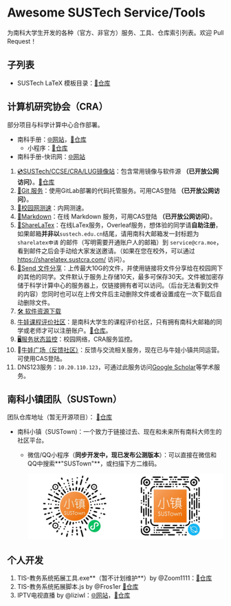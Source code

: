# Awesome SUSTech Service/Tools

为南科大学生开发的各种（官方、非官方）服务、工具、仓库索引列表。欢迎 Pull Request！

## 子列表
* SUSTech LaTeX 模板目录：[📁仓库](https://github.com/SUSTC/latex-template)

## 计算机研究协会（CRA）

部分项目与科学计算中心合作部署。

* 南科手册：[🌐网站](https://sustech.online/)，[📁仓库](https://github.com/sustech-cra/sustech-online-ng)
  * 小程序：[📁仓库](https://github.com/sustech-cra/sustech-online-wxapp)
* 南科手册-快讯网：[🌐网站](https://daily.sustech.online/)

1. [💿SUSTech/CCSE/CRA/LUG镜像站](https://mirrors.sustech.edu.cn/)：包含常用镜像与软件源 **（已开放公网访问）**。[📁仓库](https://github.com/SUSTech-CRA/ccse-mirrors-web)
2. [💾Git 服务](https://mirrors.sustech.edu.cn/git/)：使用GitLab部署的代码托管服务。可用CAS登陆 **（已开放公网访问）**。
3. [📶校园网测速](https://speedtest.cra.moe/)：内网测速。
4. [📄Markdown](https://md.cra.moe/)：在线 Markdown 服务，可用CAS登陆 **（已开放公网访问）**。
5. [📄ShareLaTex](https://sharelatex.cra.moe/project)：在线LaTex服务，Overleaf服务，想体验的同学请**自助注册**，如果邮箱**并非以**`sustech.edu.cn`结尾，请用南科大邮箱发一封标题为 `sharelatex申请` 的邮件（写明需要开通账户人的邮箱）到 `service@cra.moe`，看到邮件之后会手动给大家发送邀请。（如果在您在校外，可以通过 <https://sharelatex.sustcra.com/> 访问）。
6. [📁Send 文件分享](https://send.cra.moe/)：上传最大10G的文件，并使用链接将文件分享给在校园网下的其他的同学。文件默认于服务上存储10天，最多可保存30天。文件被加密存储于科学计算中心的服务器上，仅链接拥有者可以访问。（后台无法看到文件的内容）您同时也可以在上传文件后主动删除文件或者设置成在一次下载后自动删除文件。
7. [🛠 软件资源下载](https://dl.cra.moe/)
8. [牛娃课程评价社区](https://nces.cra.moe/)：是南科大学生的课程评价社区，只有拥有南科大邮箱的同学或老师才可以注册账户。[📁仓库](https://github.com/SUSTech-CRA/sustech-course)。
9. [🖥️服务状态监控](https://monitor.cra.moe)：校园网络，CRA服务监控。
10. 🌊[牛娃广场（反馈社区）](https://c.cra.moe)：反馈与交流相关服务，现在已与牛娃小镇共同运营。可使用CAS登陆。
11. DNS123服务：`10.20.110.123`，可通过此服务访问[Google Scholar](https://scholar.google.com.hk/)等学术服务。

## 南科小镇团队（SUSTown）

团队仓库地址（暂无开源项目）： [📁仓库](https://github.com/SUSTown)

- 南科小镇（SUSTown)：一个致力于链接过去、现在和未来所有南科大师生的社区平台。

  - 微信/QQ小程序（**同步开发中，现已发布公测版本**）：可以直接在微信和QQ中搜索**"SUSTown"**，或扫描下方二维码。

    ![请使用微信或QQ扫描小程序码](./assets/sustown/SUSTown_miniprogram_mixed_QRcode.jpg)
  
  

## 个人开发
1. TIS-教务系统拓展工具.exe**（暂不计划维护**）by @Zoom1111：[📁仓库](https://github.com/wanliZhong/SUSTechDropTis)
2. TIS-教务系统拓展脚本.js by @Fros1er [📁仓库](https://github.com/Fros1er/SUSTechTISHelper)
3. IPTV电视直播 by @liziwl：[🌐网站](https://iptv.liziwl.cn/)，[📁仓库](https://github.com/liziwl/iptv-panel-react)
